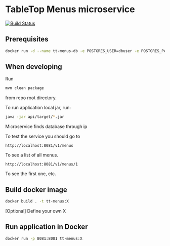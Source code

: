 # TableTop Menus microservice
[![Build Status](https://travis-ci.org/TableTopLtd/tt-menus.svg?branch=master)](https://travis-ci.org/TableTopLtd/tt-menus)
## Prerequisites

```bash
docker run -d --name tt-menus-db -e POSTGRES_USER=dbuser -e POSTGRES_PASSWORD=postgres -e POSTGRES_DB=menu -p 5433:5432 postgres:latest
```

## When developing

Run
```bash
mvn clean package
```
from repo root directory.

To run application local jar, run:
```bash
java -jar api/target/*.jar
```

Microservice finds database through ip

To test the service you should go to
```
http://localhost:8081/v1/menus
```
To see a list of all menus.

```
http://localhost:8081/v1/menus/1
```
To see the first one, etc.

## Build docker image
```bash
docker build . -t tt-menus:X
```

[Optional] Define your own X

## Run application in Docker
```bash
docker run -p 8081:8081 tt-menus:X
```
